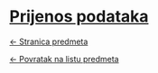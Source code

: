 # [Prijenos podataka](https://www.github.com/studosi-fer/PRIPOD)
[<- Stranica predmeta](https://www.fer.unizg.hr/predmet/pripod_a)

[<- Povratak na listu predmeta](https://www.github.com/studosi/FER)
